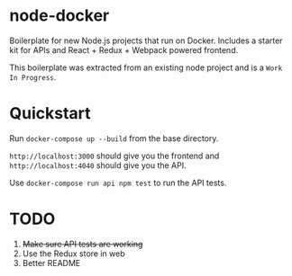 # node-docker
Boilerplate for new Node.js projects that run on Docker. Includes a starter kit for APIs and React + Redux + Webpack powered frontend.

This boilerplate was extracted from an existing node project and is a `Work In Progress`.

# Quickstart

Run `docker-compose up --build` from the base directory.

`http://localhost:3000` should give you the frontend and `http://localhost:4040` should give you the API.

Use `docker-compose run api npm test` to run the API tests.

# TODO

  1. ~~Make sure API tests are working~~
  2. Use the Redux store in web
  3. Better README
